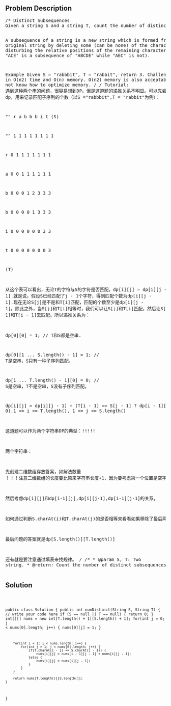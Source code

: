 <!--
<style>
  body { font-family: Arial, sans-serif; }
  .container {{ max-width: 100%; margin: 0 auto; padding: 10px; }}
  .comment-block { max-width: 30%; background-color: #f9f9f9; padding: 10px; border-left: 5px solid #ccc; overflow-wrap: break-word; white-space: pre-wrap; }
  .code-block { background-color: #f4f4f4; padding: 10px; border: 1px solid #ddd; overflow-wrap: break-word; white-space: pre-wrap; }
</style>
-->

<div class='container'>
<h2>Problem Description</h2>
<div class='comment-block'>
<pre>
/* Distinct Subsequences
Given a string S and a string T, count the number of distinct subsequences of T in S.

A subsequence of a string is a new string which is formed from 
the original string by deleting some (can be none) 
of the characters without disturbing the relative positions of the remaining characters. 
(ie, "ACE" is a subsequence of "ABCDE" while "AEC" is not).

Example
Given S = "rabbbit", T = "rabbit", return 3.
Challenge 
Do it in O(n2) time and O(n) memory.
O(n2) memory is also acceptable if you do not know how to optimize memory.
*/
/* Tutorial:
 遇到这种两个串的问题，很容易想到DP。但是这道题的递推关系不明显。可以先尝试做一个二维的表int[][] dp，用来记录匹配子序列的个数（以S ="rabbbit",T = "rabbit"为例）：

   "" r a b b b i t (S)

"" 1  1 1 1 1 1 1 1

r  0  1 1 1 1 1 1 1

a  0  0 1 1 1 1 1 1

b  0  0 0 1 2 3 3 3

b  0  0 0 0 1 3 3 3

i  0  0 0 0 0 0 3 3

t  0  0 0 0 0 0 0 3  

(T)

从这个表可以看出，无论T的字符与S的字符是否匹配，dp[i][j] = dp[i][j - 1].就是说，假设S已经匹配了j - 1个字符，得到匹配个数为dp[i][j - 1].现在无论S[j]是不是和T[i]匹配，匹配的个数至少是dp[i][j - 1]。除此之外，当S[j]和T[i]相等时，我们可以让S[j]和T[i]匹配，然后让S[j - 1]和T[i - 1]去匹配。所以递推关系为：

dp[0][0] = 1; // T和S都是空串.

dp[0][1 ... S.length() - 1] = 1; // T是空串，S只有一种子序列匹配。

dp[1 ... T.length() - 1][0] = 0; // S是空串，T不是空串，S没有子序列匹配。

dp[i][j] = dp[i][j - 1] + (T[i - 1] == S[j - 1] ? dp[i - 1][j - 1] : 0).1 <= i <= T.length(), 1 <= j <= S.length()

这道题可以作为两个字符串DP的典型：!!!!!

两个字符串：

先创建二维数组存放答案，如解法数量 ！！！注意二维数组的长度要比原来字符串长度+1，因为要考虑第一个位置是空字符串。

然后考虑dp[i][j]和dp[i-1][j],dp[i][j-1],dp[i-1][j-1]的关系，

如何通过判断S.charAt(i)和T.charAt(j)的是否相等来看看如果移除了最后两个字符，能不能把问题转化到子问题。

最后问题的答案就是dp[S.length()][T.length()]

还有就是要注意通过填表来找规律。
*/
    /**
     * @param S, T: Two string.
     * @return: Count the number of distinct subsequences
     */
</pre>
</div>

<h2>Solution</h2>
<div class='code-block'>
<pre><code class='language-java'>



public class Solution {
    public int numDistinct(String S, String T) {
        // write your code here
        if (S == null || T == null) {
            return 0;
        }
        int[][] nums = new int[T.length() + 1][S.length() + 1];
        for(int j = 0; j < nums[0].length; j++) {
            nums[0][j] = 1;
        }
        
        for(int i = 1; i < nums.length; i++) {
            for(int j = 1; j < nums[0].length; j++) {
                if(T.charAt(i - 1) == S.charAt(j - 1)) {
                    nums[i][j] = nums[i - 1][j - 1] + nums[i][j - 1];
                }else {
                    nums[i][j] = nums[i][j - 1];
                }
            }
        }
        
        return nums[T.length()][S.length()];
    }
}</code></pre>
</div>
</div>

